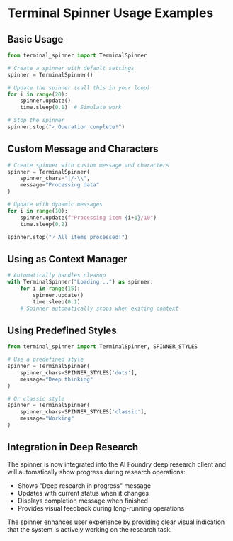 # Terminal Spinner Usage Examples

## Basic Usage

```python
from terminal_spinner import TerminalSpinner

# Create a spinner with default settings
spinner = TerminalSpinner()

# Update the spinner (call this in your loop)
for i in range(20):
    spinner.update()
    time.sleep(0.1)  # Simulate work

# Stop the spinner
spinner.stop("✓ Operation complete!")
```

## Custom Message and Characters

```python
# Create spinner with custom message and characters
spinner = TerminalSpinner(
    spinner_chars="|/-\\",
    message="Processing data"
)

# Update with dynamic messages
for i in range(10):
    spinner.update(f"Processing item {i+1}/10")
    time.sleep(0.2)

spinner.stop("✓ All items processed!")
```

## Using as Context Manager

```python
# Automatically handles cleanup
with TerminalSpinner("Loading...") as spinner:
    for i in range(15):
        spinner.update()
        time.sleep(0.1)
    # Spinner automatically stops when exiting context
```

## Using Predefined Styles

```python
from terminal_spinner import TerminalSpinner, SPINNER_STYLES

# Use a predefined style
spinner = TerminalSpinner(
    spinner_chars=SPINNER_STYLES['dots'],
    message="Deep thinking"
)

# Or classic style
spinner = TerminalSpinner(
    spinner_chars=SPINNER_STYLES['classic'],
    message="Working"
)
```

## Integration in Deep Research

The spinner is now integrated into the AI Foundry deep research client and will automatically show progress during research operations:

- Shows "Deep research in progress" message
- Updates with current status when it changes
- Displays completion message when finished
- Provides visual feedback during long-running operations

The spinner enhances user experience by providing clear visual indication that the system is actively working on the research task.
